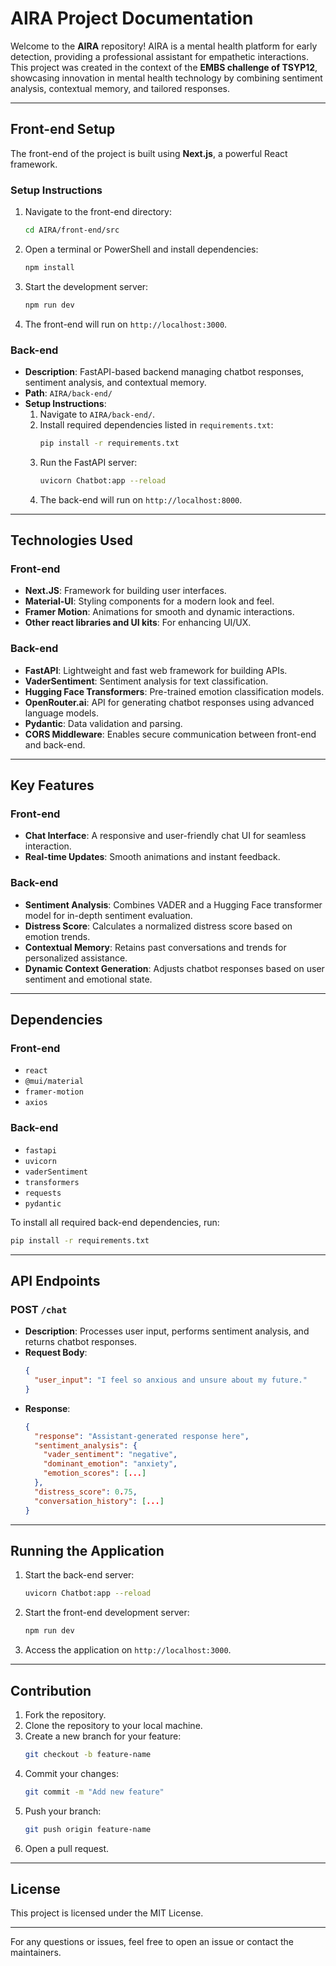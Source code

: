 # AIRA Project Documentation

Welcome to the **AIRA** repository! AIRA is a mental health platform for early detection, providing a professional assistant for empathetic interactions. This project was created in the context of the **EMBS challenge of TSYP12**, showcasing innovation in mental health technology by combining sentiment analysis, contextual memory, and tailored responses.

---

## Front-end Setup

The front-end of the project is built using **Next.js**, a powerful React framework.

### Setup Instructions
1. Navigate to the front-end directory:
   ```bash
   cd AIRA/front-end/src

  2. Open a terminal or PowerShell and install dependencies:
     ```bash
     npm install
     ```
  3. Start the development server:
     ```bash
     npm run dev
     ```
  4. The front-end will run on `http://localhost:3000`.

### Back-end
- **Description**: FastAPI-based backend managing chatbot responses, sentiment analysis, and contextual memory.
- **Path**: `AIRA/back-end/`
- **Setup Instructions**:
  1. Navigate to `AIRA/back-end/`.
  2. Install required dependencies listed in `requirements.txt`:
     ```bash
     pip install -r requirements.txt
     ```
  3. Run the FastAPI server:
     ```bash
     uvicorn Chatbot:app --reload
     ```
  4. The back-end will run on `http://localhost:8000`.

---

## Technologies Used

### Front-end
- **Next.JS**: Framework for building user interfaces.
- **Material-UI**: Styling components for a modern look and feel.
- **Framer Motion**: Animations for smooth and dynamic interactions.
- **Other react libraries and UI kits**: For enhancing UI/UX.

### Back-end
- **FastAPI**: Lightweight and fast web framework for building APIs.
- **VaderSentiment**: Sentiment analysis for text classification.
- **Hugging Face Transformers**: Pre-trained emotion classification models.
- **OpenRouter.ai**: API for generating chatbot responses using advanced language models.
- **Pydantic**: Data validation and parsing.
- **CORS Middleware**: Enables secure communication between front-end and back-end.

---

## Key Features

### Front-end
- **Chat Interface**: A responsive and user-friendly chat UI for seamless interaction.
- **Real-time Updates**: Smooth animations and instant feedback.

### Back-end
- **Sentiment Analysis**: Combines VADER and a Hugging Face transformer model for in-depth sentiment evaluation.
- **Distress Score**: Calculates a normalized distress score based on emotion trends.
- **Contextual Memory**: Retains past conversations and trends for personalized assistance.
- **Dynamic Context Generation**: Adjusts chatbot responses based on user sentiment and emotional state.

---

## Dependencies

### Front-end
- `react`
- `@mui/material`
- `framer-motion`
- `axios`

### Back-end
- `fastapi`
- `uvicorn`
- `vaderSentiment`
- `transformers`
- `requests`
- `pydantic`

To install all required back-end dependencies, run:
```bash
pip install -r requirements.txt
```

---

## API Endpoints

### POST `/chat`
- **Description**: Processes user input, performs sentiment analysis, and returns chatbot responses.
- **Request Body**:
  ```json
  {
    "user_input": "I feel so anxious and unsure about my future."
  }
  ```
- **Response**:
  ```json
  {
    "response": "Assistant-generated response here",
    "sentiment_analysis": {
      "vader_sentiment": "negative",
      "dominant_emotion": "anxiety",
      "emotion_scores": [...]
    },
    "distress_score": 0.75,
    "conversation_history": [...]
  }
  ```

---

## Running the Application

1. Start the back-end server:
   ```bash
   uvicorn Chatbot:app --reload
   ```
2. Start the front-end development server:
   ```bash
   npm run dev
   ```
3. Access the application on `http://localhost:3000`.

---

## Contribution

1. Fork the repository.
2. Clone the repository to your local machine.
3. Create a new branch for your feature:
   ```bash
   git checkout -b feature-name
   ```
4. Commit your changes:
   ```bash
   git commit -m "Add new feature"
   ```
5. Push your branch:
   ```bash
   git push origin feature-name
   ```
6. Open a pull request.

---

## License
This project is licensed under the MIT License.

---

For any questions or issues, feel free to open an issue or contact the maintainers.

